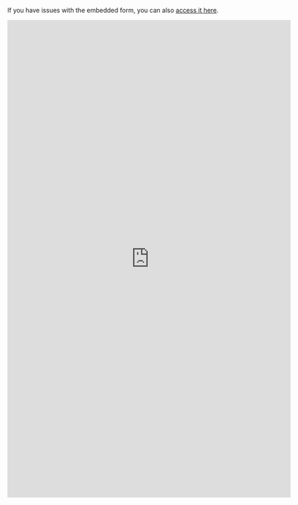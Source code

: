 If you have issues with the embedded form, you can also [access it here](https://docs.google.com/forms/d/e/1FAIpQLScxwWWMVSAOO-gr7LTWqXjvuiLQV2P1GQH8WOMDpiGx987aPg/viewform?usp=sharing).

<iframe src="https://docs.google.com/forms/d/e/1FAIpQLScxwWWMVSAOO-gr7LTWqXjvuiLQV2P1GQH8WOMDpiGx987aPg/viewform?usp=sharing" width="640" height="1080" frameborder="0" marginheight="0" marginwidth="0">Loading…</iframe>
